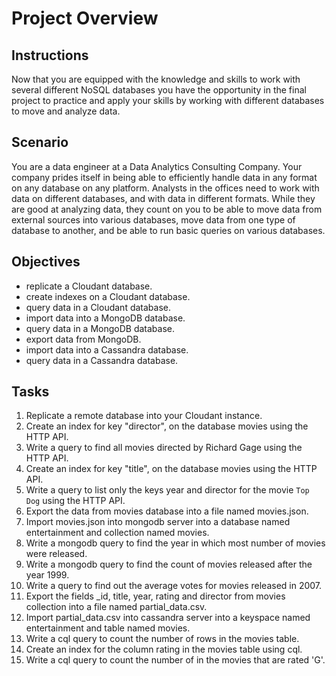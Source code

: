 # Project Overview

## Instructions
Now that you are equipped with the knowledge and skills to work with several different NoSQL databases you have the opportunity in the final project to practice and apply your skills by working with different databases to move and analyze data.

## Scenario
You are a data engineer at a Data Analytics Consulting Company. Your company prides itself in being able to efficiently handle data in any format on any database on any platform. Analysts in the offices need to work with data on different databases, and with data in different formats. While they are good at analyzing data, they count on you to be able to move data from external sources into various databases, move data from one type of database to another, and be able to run basic queries on various databases.

## Objectives
- replicate a Cloudant database.
- create indexes on a Cloudant database.
- query data in a Cloudant database.
- import data into a MongoDB database.
- query data in a MongoDB database.
- export data from MongoDB.
- import data into a Cassandra database.
- query data in a Cassandra database.

## Tasks

1. Replicate a remote database into your Cloudant instance.
2. Create an index for key "director", on the database movies using the HTTP API.
3. Write a query to find all movies directed by Richard Gage using the HTTP API.
4. Create an index for key "title", on the database movies using the HTTP API.
5. Write a query to list only the keys year and director for the movie `Top Dog` using the HTTP API.
6. Export the data from movies database into a file named movies.json. 
7. Import movies.json into mongodb server into a database named entertainment and collection named movies.
8. Write a mongodb query to find the year in which most number of movies were released.
9. Write a mongodb query to find the count of movies released after the year 1999.
10. Write a query to find out the average votes for movies released in 2007.
11. Export the fields _id, title, year, rating and director from movies collection into a file named partial_data.csv.
12. Import partial_data.csv into cassandra server into a keyspace named entertainment and table named movies.
13. Write a cql query to count the number of rows in the movies table.
14. Create an index for the column rating in the movies table using cql.
15. Write a cql query to count the number of in the movies that are rated 'G'.


